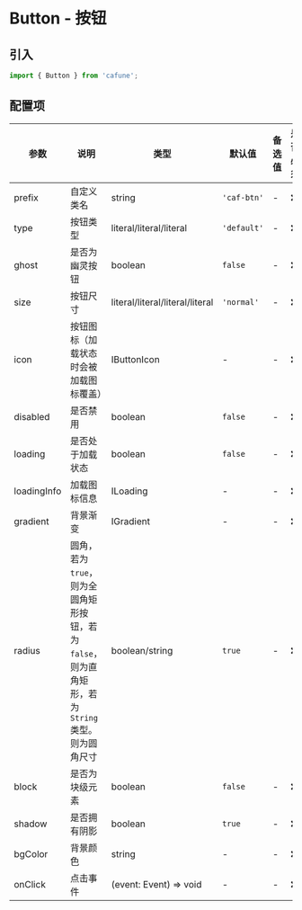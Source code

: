 # Button - 按钮

## 引入
```jsx
import { Button } from 'cafune';
```

## 配置项
| 参数 | 说明 | 类型 | 默认值 |备选值 | 是否必须 |
| --- | --- | --- | --- | --- | --- |
| prefix | 自定义类名 | string | `'caf-btn'` | - | ❌ |
| type | 按钮类型 | literal/literal/literal | `'default'` | - | ❌ |
| ghost | 是否为幽灵按钮 | boolean | `false` | - | ❌ |
| size | 按钮尺寸 | literal/literal/literal/literal | `'normal'` | - | ❌ |
| icon | 按钮图标（加载状态时会被加载图标覆盖） | IButtonIcon | - | - | ❌ |
| disabled | 是否禁用 | boolean | `false` | - | ❌ |
| loading | 是否处于加载状态 | boolean | `false` | - | ❌ |
| loadingInfo | 加载图标信息 | ILoading | - | - | ❌ |
| gradient | 背景渐变 | IGradient | - | - | ❌ |
| radius | 圆角，若为`true`，则为全圆角矩形按钮，若为`false`，则为直角矩形，若为`String`类型。则为圆角尺寸 | boolean/string | `true` | - | ❌ |
| block | 是否为块级元素 | boolean | `false` | - | ❌ |
| shadow | 是否拥有阴影 | boolean | `true` | - | ❌ |
| bgColor | 背景颜色 | string | - | - | ❌ |
| onClick | 点击事件 | (event: Event) => void | - | - | ❌ |
